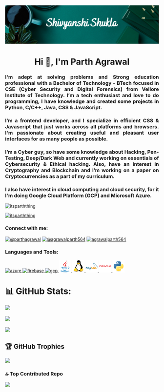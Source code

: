 ![logo](https://github.com/shivyanshi/shivyanshi/blob/main/banner.png)

<h1 align="center">Hi 👋, I'm Parth Agrawal</h1>
<h3 align="justify">I'm adept at solving problems and Strong education professional with a Bachelor of Technology - BTech focused in CSE (Cyber Security and Digital Forensics) from Vellore Institute of Technology. I’m a tech enthusiast and love to do programming, I have knowledge and created some projects in Python, C/C++, Java, CSS & JavaScript.
<p>
<h3 align="justify">I’m a frontend developer, and I specialize in efficient CSS & Javascript that just works across all platforms and browsers. I'm passionate about creating useful and pleasant user interfaces for as many people as possible. 
<p>
<h3 align="justify">I’m a Cyber guy, so have some knowledge about Hacking, Pen-Testing, Deep/Dark Web and currently working on essentials of Cybersecurity & Ethical hacking. Also, have an interest in Cryptography and Blockchain and I’m working on a paper on Cryptocurrencies as a part of my curriculum. 
<p>
<h3 align="justify">I also have interest in cloud computing and cloud security, for it I'm doing Google Cloud Platform (GCP) and Microsoft Azure.</h3>

<p align="left"> <img src="https://komarev.com/ghpvc/?username=itsparththing&label=Profile%20views&color=0e75b6&style=flat" alt="itsparththing" /> </p>

<p align="left"> <a href="https://github.com/ryo-ma/github-profile-trophy"><img src="https://github-profile-trophy.vercel.app/?username=itsparththing" alt="itsparththing" /></a> </p>

<h3 align="left">Connect with me:</h3>
<p align="left">
<a href="https://linkedin.com/in/@parthagrawal" target="blank"><img align="center" src="https://raw.githubusercontent.com/rahuldkjain/github-profile-readme-generator/master/src/images/icons/Social/linked-in-alt.svg" alt="@parthagrawal" height="30" width="40" /></a>
<a href="https://medium.com/@agrawalparth564" target="blank"><img align="center" src="https://raw.githubusercontent.com/rahuldkjain/github-profile-readme-generator/master/src/images/icons/Social/medium.svg" alt="@agrawalparth564" height="30" width="40" /></a>
<a href="https://www.leetcode.com/agrawalparth564" target="blank"><img align="center" src="https://raw.githubusercontent.com/rahuldkjain/github-profile-readme-generator/master/src/images/icons/Social/leet-code.svg" alt="agrawalparth564" height="30" width="40" /></a>
</p>

<h3 align="left">Languages and Tools:</h3>
<p align="left"> <a href="https://azure.microsoft.com/en-in/" target="_blank" rel="noreferrer"> <img src="https://www.vectorlogo.zone/logos/microsoft_azure/microsoft_azure-icon.svg" alt="azure" width="40" height="40"/> </a> <a href="https://firebase.google.com/" target="_blank" rel="noreferrer"> <img src="https://www.vectorlogo.zone/logos/firebase/firebase-icon.svg" alt="firebase" width="40" height="40"/> </a> <a href="https://cloud.google.com" target="_blank" rel="noreferrer"> <img src="https://www.vectorlogo.zone/logos/google_cloud/google_cloud-icon.svg" alt="gcp" width="40" height="40"/> </a> <a href="https://www.java.com" target="_blank" rel="noreferrer"> <img src="https://raw.githubusercontent.com/devicons/devicon/master/icons/java/java-original.svg" alt="java" width="40" height="40"/> </a> <a href="https://www.linux.org/" target="_blank" rel="noreferrer"> <img src="https://raw.githubusercontent.com/devicons/devicon/master/icons/linux/linux-original.svg" alt="linux" width="40" height="40"/> </a> <a href="https://www.mysql.com/" target="_blank" rel="noreferrer"> <img src="https://raw.githubusercontent.com/devicons/devicon/master/icons/mysql/mysql-original-wordmark.svg" alt="mysql" width="40" height="40"/> </a> <a href="https://www.oracle.com/" target="_blank" rel="noreferrer"> <img src="https://raw.githubusercontent.com/devicons/devicon/master/icons/oracle/oracle-original.svg" alt="oracle" width="40" height="40"/> </a> <a href="https://www.python.org" target="_blank" rel="noreferrer"> <img src="https://raw.githubusercontent.com/devicons/devicon/master/icons/python/python-original.svg" alt="python" width="40" height="40"/> </a> </p>

# 📊 GitHub Stats:
![](https://github-readme-stats.vercel.app/api?username=Itsparththing&theme=tokyonight&hide_border=false&include_all_commits=false&count_private=false)<br/><br/>
![](https://github-readme-streak-stats.herokuapp.com/?user=Itsparththing&theme=tokyonight&hide_border=false)<br/><br/>
![](https://github-readme-stats.vercel.app/api/top-langs/?username=Itsparththing&theme=tokyonight&hide_border=false&include_all_commits=false&count_private=false&layout=compact)

## 🏆 GitHub Trophies
![](https://github-profile-trophy.vercel.app/?username=Itsparththing&theme=tokyonight&no-frame=true&no-bg=true&margin-w=4)

### 🔝 Top Contributed Repo
![](https://github-contributor-stats.vercel.app/api?username=Itsparththing&limit=5&theme=tokyonight&combine_all_yearly_contributions=true)

